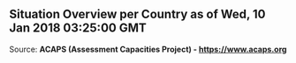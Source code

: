 ## Situation Overview per Country as of Wed, 10 Jan 2018 03:25:00 GMT

Source: **ACAPS (Assessment Capacities Project) - https://www.acaps.org**